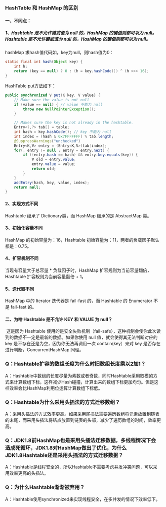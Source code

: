 ### HashTable 和 HashMap 的区别

#### 一、不同点：

##### 1、Hashtable 是不允许键或值为 null 的，HashMap 的键值则都可以为 null。Hashtable 是不允许键或值为 null 的，HashMap 的键值则都可以为 null。

hashMap 求hash值代码如，key为null，则hash值为0：

```java 
static final int hash(Object key) {
    int h;
    return (key == null) ? 0 : (h = key.hashCode()) ^ (h >>> 16);
}
```

HashTable put方法如下：

```java
public synchronized V put(K key, V value) {
    // Make sure the value is not null
    if (value == null) { // value 不能为 null
        throw new NullPointerException();
    }

    // Makes sure the key is not already in the hashtable.
    Entry<?,?> tab[] = table;
    int hash = key.hashCode(); // key 不能为 null
    int index = (hash & 0x7FFFFFFF) % tab.length;
    @SuppressWarnings("unchecked")
    Entry<K,V> entry = (Entry<K,V>)tab[index];
    for(; entry != null ; entry = entry.next) {
        if ((entry.hash == hash) && entry.key.equals(key)) {
            V old = entry.value;
            entry.value = value;
            return old;
        }
    }
    addEntry(hash, key, value, index);
    return null;
}
```

#### 2、实现方式不同

Hashtable 继承了 Dictionary类，而 HashMap 继承的是 AbstractMap 类。

#### 3、初始化容量不同

HashMap 的初始容量为：16，Hashtable 初始容量为：11，两者的负载因子默认都是：0.75。

#### 4、扩容机制不同

当现有容量大于总容量 * 负载因子时，HashMap 扩容规则为当前容量翻倍，Hashtable 扩容规则为当前容量翻倍 + 1。

#### 5、迭代器不同

HashMap 中的 Iterator 迭代器是 fail-fast 的，而 Hashtable 的 Enumerator 不是 fail-fast 的。

#### 二、为啥 Hashtable 是不允许 KEY 和 VALUE 为 null？

​	这是因为 Hashtable 使用的是安全失败机制（fail-safe），这种机制会使你此次读到的数据不一定是最新的数据。如果你使用 null 值，就会使得其无法判断对应的 key 是不存在还是为空，因为你无法再调用一次 contain(key）来对 key 是否存在进行判断，ConcurrentHashMap 同理。


### Q：Hashtable扩容的数组长度为什么时旧数组长度乘以2加1？

A：Hashtable中数组的长度尽量为素数或者奇数，同时Hashtable采用取模的方式来计算数组下标，这样减少Hash碰撞，计算出来的数组下标更加均匀。但是这样效率会比HashMap利用位运算计算数组下标低。

### Q：Hashtable为什么采用头插法的方式迁移数组？

A：采用头插法的方式效率更高。如果采用尾插法需要遍历数组将元素放置到链表的末尾，而采用头插法将结点放置到链表的头部，减少了遍历数组的时间，效率更高。

### Q：JDK1.8前HashMap也是采用头插法迁移数据，多线程情况下会造成死循环，JDK1.8对HashMap做出了优化，为什么JDK1.8Hashtable还是采用头插法的方式迁移数据？

A：Hashtable是线程安全的，所以Hashtable不需要考虑并发冲突问题，可以采用效率更高的头插法。

### Q：为什么Hashtable渐渐被弃用？

A：Hashtable使用synchronized来实现线程安全，在多并发的情况下效率低下。
